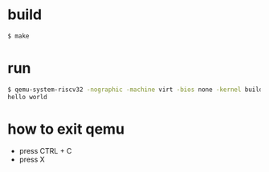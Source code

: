 # build

```sh
$ make
```

# run

```sh
$ qemu-system-riscv32 -nographic -machine virt -bios none -kernel build/hello.elf
hello world
```

# how to exit qemu

* press CTRL + C
* press X
